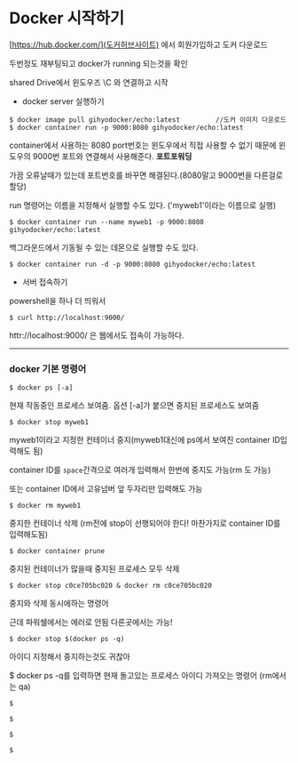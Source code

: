 # Docker 시작하기

[https://hub.docker.com/](도커허브사이트) 에서 회원가입하고 도커 다운로드

두번정도 재부팅되고 docker가 running 되는것을 확인

shared Drive에서 윈도우즈 \C 와 연결하고 시작



- docker server 실행하기

```shell
$ docker image pull gihyodocker/echo:latest			//도커 이미지 다운로드
$ docker container run -p 9000:8080 gihyodocker/echo:latest
```

container에서 사용하는 8080 port번호는 윈도우에서 직접 사용할 수 없기 때문에 윈도우의 9000번 포트와 연결해서 사용해준다. **포트포워딩**

가끔 오류날때가 있는데 포트번호를 바꾸면 해결된다.(8080말고 9000번을 다른걸로 할당)

run 명령어는 이름을 지정해서 실행할 수도 있다. ('myweb1'이라는 이름으로 실행)

```shell
$ docker container run --name myweb1 -p 9000:8080 gihyodocker/echo:latest
```

백그라운드에서 기동될 수 있는 데몬으로 실행할 수도 있다.

```shell
$ docker container run -d -p 9000:8080 gihyodocker/echo:latest
```

- 서버 접속하기

powershell을 하나 더 띄워서

```shell
$ curl http://localhost:9000/
```

httr://localhost:9000/ 은 웹에서도 접속이 가능하다.



---

### docker 기본 명령어

```shell
$ docker ps [-a]
```

현재 작동중인 프로세스 보여줌. 옵션 [-a]가 붙으면 중지된 프로세스도 보여줌

```shell
$ docker stop myweb1
```

myweb1이라고 지정한 컨테이너 중지(myweb1대신에 ps에서 보여진 container ID입력해도 됨)

container ID를 `space`간격으로 여러개 입력해서 한번에 중지도 가능(rm 도 가능)

또는 container ID에서 고유넘버 앞 두자리만 입력해도 가능

```shell
$ docker rm myweb1
```

중지한 컨테이너 삭제 (rm전에 stop이 선행되어야 한다! 마찬가지로 container ID를 입력해도됨)

```shell
$ docker container prune
```

중지된 컨테이너가 많을때 중지된 프로세스 모두 삭제

```shell
$ docker stop c0ce705bc020 & docker rm c0ce705bc020
```

 중지와 삭제 동시에하는 명령어

근데 파워쉘에서는 에러로 안됨 다른곳에서는 가능!

```shell
$ docker stop $(docker ps -q)	
```

아이디 지정해서 중지하는것도 귀찮아

$ docker ps -q를 입력하면 현재 돌고있는 프로세스 아이디 가져오는 명령어 (rm에서는 qa)

```shell
$ 
```



```shell
$ 
```



```shell
$ 
```

 

```shell
$ 
```



